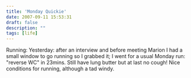 ```yaml
---
title: 'Monday Quickie'
date: 2007-09-11 15:53:31
draft: false
description: ""
tags: [life]
---
```


Running: Yesterday: after an interview and before meeting Marion I had a small window to go running so I grabbed it; I went for a usual Monday run: "reverse WC" in 23mins. Still have lung butter but at last no cough! Nice conditions for running, although a tad windy.
